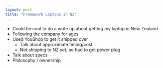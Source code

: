 ```yaml
---
layout: post
title: "Framework Laptops in NZ"
---
```


* Could be cool to do a write up about getting my laptop in New Zealand
* Following the company for ages
* Used YouShop to get it shipped over
    * Talk about approximate timing/cost
    * Not shipping to NZ yet, so had to get power plug
* Talk about specs
* Philosophy / ownership
